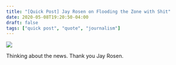 ```yaml
---
title: "[Quick Post] Jay Rosen on Flooding the Zone with Shit"
date: 2020-05-08T19:20:50-04:00
draft: false
tags: ["quick post", "quote", "journalism"]
---
```


![](/images/QP-2020-05-08.png)

Thinking about the news. Thank you Jay Rosen.
